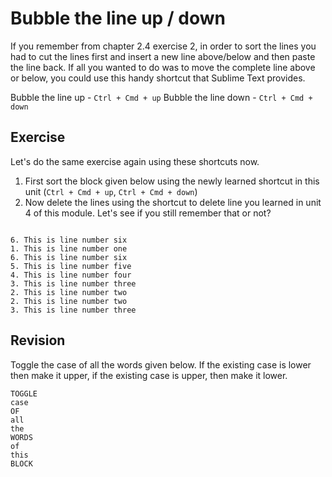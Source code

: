 Bubble the line up / down
==========================

If you remember from chapter 2.4 exercise 2, in order to sort the lines you
had to cut the lines first and insert a new line above/below and then paste
the line back. If all you wanted to do was to move the complete line above
or below, you could use this handy shortcut that Sublime Text provides.

Bubble the line up - `Ctrl + Cmd + up`
Bubble the line down - `Ctrl + Cmd + down`

Exercise
---------

Let's do the same exercise again using these shortcuts now.

1. First sort the block given below using the newly learned shortcut
   in this unit (`Ctrl + Cmd + up`, `Ctrl + Cmd + down`)
2. Now delete the lines using the shortcut to delete line you learned in unit 4
   of this module. Let's see if you still remember that or not?


```

6. This is line number six
1. This is line number one
6. This is line number six
5. This is line number five
4. This is line number four
3. This is line number three
2. This is line number two
2. This is line number two
3. This is line number three

```

Revision
---------

Toggle the case of all the words given below. If the existing case is lower
then make it upper, if the existing case is upper, then make it lower.

```
TOGGLE
case
OF
all
the
WORDS
of
this
BLOCK
```